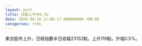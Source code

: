 ```yaml
---
layout: post
title: 日股上午升0.5%
date: 2020-09-10 11:06:17.000000000 +08:00
categories: rthk
---
```


東京股市上升，日經指數半日收報23152點，上升119點，升幅0.5%。
